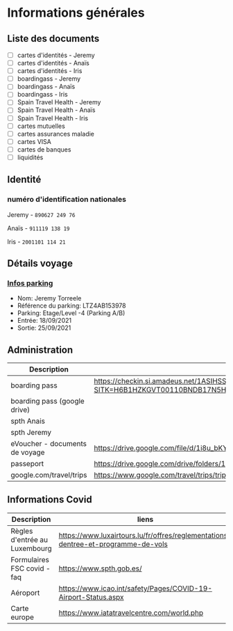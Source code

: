 # Informations générales
## Liste des documents
- [ ] cartes d'identités - Jeremy
- [ ] cartes d'identités - Anaïs
- [ ] cartes d'identités - Iris
- [ ] boardingass - Jeremy
- [ ] boardingass - Anaïs
- [ ] boardingass - Iris
- [ ] Spain Travel Health - Jeremy
- [ ] Spain Travel Health - Anaïs
- [ ] Spain Travel Health - Iris
- [ ] cartes mutuelles
- [ ] cartes assurances maladie
- [ ] cartes VISA
- [ ] cartes de banques
- [ ] liquidités

## Identité 
### numéro d'identification nationales
Jeremy - ```890627 249 76```

Anaïs - ```911119 138 19```

Iris - ```2001101 114 21```

## Détails voyage
### [Infos parking](https://ci3.googleusercontent.com/proxy/c2v787T_O6u0r6a-ufCdyy96qQo9AfTlkXF0vthtSHzYhj5VuAV30u60nIl-M6LD4ZHW8IaRfovp1uby-vv7RZ5a=s0-d-e1-ft#https://qrcode.luxair.lu/LTZ4AB153978/image.png)
- Nom: Jeremy Torreele
- Référence du parking: LTZ4AB153978
- Parking: Etage/Level -4 (Parking A/B)
- Entrée: 18/09/2021
- Sortie: 25/09/2021

## Administration
Description | liens
---------- | ----------
boarding pass | https://checkin.si.amadeus.net/1ASIHSSCWEBLG/sscwlg/boardingPass.pdf?SITK=H6B1HZKGVT00110BNDB17N5H0012&SITK2=H6B1HZKGVT00110BNDB17N5H0012&actionprintBoardingPass=Print&JsonMode=Y&Redirected=true&type=W&%23=null&step=4&ln=fr
boarding pass (google drive) | 
spth Anais | 
spth Jeremy | 
eVoucher - documents de voyage | https://drive.google.com/file/d/1i8u_bKY-Ydlt7sea6wsQKNqOFKww_kZ1/view?usp=sharing
passeport | https://drive.google.com/drive/folders/1gxuSYjlqFg81H4l1qhQ2cUCiMz8ZKRVV
google.com/travel/trips | https://www.google.com/travel/trips/trip?msg_id=msg-f%3A1709989330951763239&authuser=0&hl=fr&dest_src=wgm

## Informations Covid
Description | liens
---------- | ----------
Règles d'entrée au Luxembourg | https://www.luxairtours.lu/fr/offres/reglementations-dentree-et-programme-de-vols
Formulaires FSC covid - faq | https://www.spth.gob.es/
Aéroport | https://www.icao.int/safety/Pages/COVID-19-Airport-Status.aspx
Carte europe | https://www.iatatravelcentre.com/world.php

